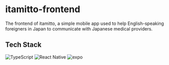 # itamitto-frontend
The frontend of itamitto, a simple mobile app used to help English-speaking foreigners in Japan to communicate with Japanese medical providers.

## Tech Stack
![TypeScript](https://img.shields.io/badge/typescript-%23007ACC.svg?style=for-the-badge&logo=typescript&logoColor=white)
![React Native](https://img.shields.io/badge/react_native-%2320232a.svg?style=for-the-badge&logo=react&logoColor=%2361DAFB)
![expo](https://img.shields.io/badge/expo-1C1E24?style=for-the-badge&logo=expo&logoColor=#D04A37)
